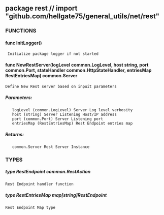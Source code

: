 ## package rest // import "github.com/hellgate75/general_utils/net/rest"


### FUNCTIONS

#### func InitLogger()
     Initialize package logger if not started
     
#### func NewRestServer(logLevel common.LogLevel, host string, port common.Port, stateHandler common.HttpStateHandler, entriesMap RestEntriesMap) common.Server
    Define New Rest server based on inpuit parameters 
#####    Parameters:

       logLevel (common.LogLevel) Server Log level verbosity
       host (string) Server Listening Host/IP address
       port (common.Port) Server Listening port
       entriesMap (RestEntriesMap) Rest Endpoint entries map
#####    Returns:
       common.Server Rest Server Instance


### TYPES

##### type RestEndpoint common.RestAction
    Rest Endpoint handler function

##### type RestEntriesMap map[string]RestEndpoint
    Rest Endpoint Map type

